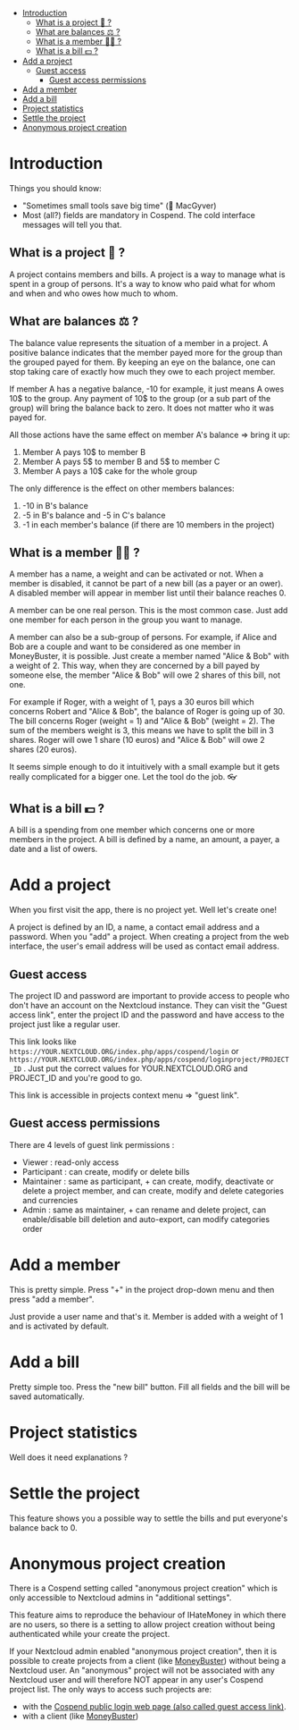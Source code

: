 * [Introduction](#s1)
  * [What is a project :paperclip: ?](#s1-1)
  * [What are balances :balance_scale: ?](#s1-2)
  * [What is a member :ok_woman: ?](#s1-3)
  * [What is a bill :dollar: ?](#s1-4)
* [Add a project](#s2)
  * [Guest access](#s2-1)
    * [Guest access permissions](#s2-1-1)
* [Add a member](#s3)
* [Add a bill](#s4)
* [Project statistics](#s5)
* [Settle the project](#s6)
* [Anonymous project creation](#s7)

# <a id='s1' />Introduction

Things you should know:

* "Sometimes small tools save big time" (:blond_haired_person: MacGyver)
* Most (all?) fields are mandatory in Cospend. The cold interface messages will tell you that.

## <a id='s1-1' />What is a project :paperclip: ?

A project contains members and bills. A project is a way to manage what is spent in a group of persons. It's a way to know who paid what for whom and when and who owes how much to whom.

## <a id='s1-2' />What are balances :balance_scale: ?

The balance value represents the situation of a member in a project. A positive balance indicates that the member payed more for the group than the grouped payed for them. By keeping an eye on the balance, one can stop taking care of exactly how much they owe to each project member.

If member A has a negative balance, -10 for example, it just means A owes 10$ to the group. Any payment of 10$ to the group (or a sub part of the group) will bring the balance back to zero. It does not matter who it was payed for.

All those actions have the same effect on member A's balance => bring it up:

1. Member A pays 10$ to member B
2. Member A pays 5$ to member B and 5$ to member C
3. Member A pays a 10$ cake for the whole group

The only difference is the effect on other members balances:

1. -10 in B's balance
2. -5 in B's balance and -5 in C's balance
3. -1 in each member's balance (if there are 10 members in the project)

## <a id='s1-3' />What is a member :ok_woman: ?

A member has a name, a weight and can be activated or not. When a member is disabled, it cannot be part of a new bill (as a payer or an ower). A disabled member will appear in member list until their balance reaches 0.

A member can be one real person. This is the most common case. Just add one member for each person in the group you want to manage.

A member can also be a sub-group of persons. For example, if Alice and Bob are a couple and want to be considered as one member in MoneyBuster, it is possible. Just create a member named "Alice & Bob" with a weight of 2. This way, when they are concerned by a bill payed by someone else, the member "Alice & Bob" will owe 2 shares of this bill, not one.

For example if Roger, with a weight of 1, pays a 30 euros bill which concerns Robert and "Alice & Bob", the balance of Roger is going up of 30. The bill concerns Roger (weight = 1) and "Alice & Bob" (weight = 2). The sum of the members weight is 3, this means we have to split the bill in 3 shares. Roger will owe 1 share (10 euros) and "Alice & Bob" will owe 2 shares (20 euros).

It seems simple enough to do it intuitively with a small example but it gets really complicated for a bigger one. Let the tool do the job. :eyeglasses:

## <a id='s1-4' />What is a bill :dollar: ?

A bill is a spending from one member which concerns one or more members in the project. A bill is defined by a name, an amount, a payer, a date and a list of owers.

# <a id='s2' />Add a project

When you first visit the app, there is no project yet. Well let's create one!

A project is defined by an ID, a name, a contact email address and a password. When you "add" a project. When creating a project from the web interface, the user's email address will be used as contact email address.

## <a id='s2-1' />Guest access

The project ID and password are important to provide access to people who don't have an account on the Nextcloud instance. They can visit the "Guest access link", enter the project ID and the password and have access to the project just like a regular user.

This link looks like `https://YOUR.NEXTCLOUD.ORG/index.php/apps/cospend/login` or `https://YOUR.NEXTCLOUD.ORG/index.php/apps/cospend/loginproject/PROJECT_ID` . Just put the correct values for YOUR.NEXTCLOUD.ORG and PROJECT_ID and you're good to go.

This link is accessible in projects context menu => "guest link".

## <a id='s2-1-1' />Guest access permissions

There are 4 levels of guest link permissions :

* Viewer : read-only access
* Participant : can create, modify or delete bills
* Maintainer : same as participant, + can create, modify, deactivate or delete a project member, and can create, modify and delete categories and currencies
* Admin : same as maintainer, + can rename and delete project, can enable/disable bill deletion and auto-export, can modify categories order

# <a id='s3' />Add a member

This is pretty simple. Press "+" in the project drop-down menu and then press "add a member".

Just provide a user name and that's it. Member is added with a weight of 1 and is activated by default.

# <a id='s4' />Add a bill

Pretty simple too. Press the "new bill" button. Fill all fields and the bill will be saved automatically.

# <a id='s5' />Project statistics

Well does it need explanations ?

# <a id='s6' />Settle the project

This feature shows you a possible way to settle the bills and put everyone's balance back to 0.

# <a id='s7' />Anonymous project creation

There is a Cospend setting called "anonymous project creation" which is only accessible to Nextcloud admins in "additional settings".

This feature aims to reproduce the behaviour of IHateMoney in which there are no users, so there is a setting to allow project creation without being authenticated while your create the project.

If your Nextcloud admin enabled "anonymous project creation", then it is possible to create projects from a client (like [MoneyBuster](https://gitlab.com/eneiluj/moneybuster)) without being a Nextcloud user. An "anonymous" project will not be associated with any Nextcloud user and will therefore NOT appear in any user's Cospend project list. The only ways to access such projects are:

* with the [Cospend public login web page (also called guest access link)](#guest-access).
* with a client (like [MoneyBuster](https://gitlab.com/eneiluj/moneybuster))
